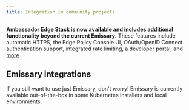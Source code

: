 ```yaml
---
title: Integration in community projects
---
```


**Ambassador Edge Stack is now available and includes additional functionality beyond the current Emissary.**
These features include automatic HTTPS, the Edge Policy Console UI, OAuth/OpenID Connect authentication support, integrated rate
limiting, a developer portal, and [more](/edge-stack-faq/).

## Emissary integrations

If you still want to use just Emissary, don't worry! Emissary
is currently available out-of-the-box in some Kubernetes installers and local environments.

<Table />
